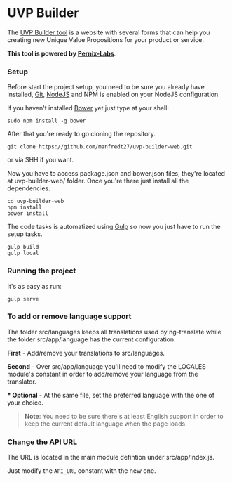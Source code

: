 # UVP Builder

The [UVP Builder tool](http://www.uvpbuilder.com/) is a website with several forms that can help you creating new Unique Value Propositions for your product or service.

**This tool is powered by [Pernix-Labs](http://labs.pernix-solutions.com/)**.

### Setup

Before start the project setup, you need to be sure you already have installed, [Git](https://git-scm.com/), [NodeJS](https://nodejs.org/en/) and NPM is enabled on your NodeJS configuration.

If you haven't installed [Bower](http://bower.io/) yet just type at your shell:

```
sudo npm install -g bower
```

After that you're ready to go cloning the repository.

```
git clone https://github.com/manfredt27/uvp-builder-web.git
```

or vía SHH if you want.

Now you have to access package.json and bower.json files, they're located at uvp-builder-web/ folder. Once you're there just install all the dependencies.

```
cd uvp-builder-web
npm install
bower install
```

The code tasks is automatized using [Gulp](http://gulpjs.com/) so now you just have to run the setup tasks.


```
gulp build
gulp local
```

### Running the project

It's as easy as run:

```
gulp serve
```

### To add or remove language support



The folder src/languages keeps all translations used by ng-translate while the folder src/app/language has the current configuration.

**First** - Add/remove your translations to src/languages.

**Second** - Over src/app/language you'll need to modify the LOCALES module's constant in order to add/remove your language from the translator.

**\* Optional** - At the same file, set the preferred language with the one of your choice.

> **Note**: You need to be sure there's at least English support in order to keep the current default language when the page loads.

### Change the API URL

The URL is located in the main module defintion under src/app/index.js.

Just modify the `API_URL` constant with the new one.
